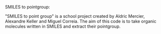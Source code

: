 SMILES to pointgroup:

"SMILES to point group" is a school project created by Aldric Mercier, Alexandre Keller and Miguel Correia. The aim of this code is to take organic molecules written in SMILES and extract their pointgroup.
